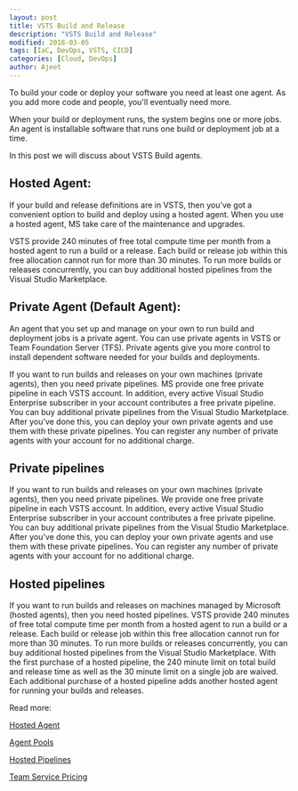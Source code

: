 ```yaml
---
layout: post
title: VSTS Build and Release
description: "VSTS Build and Release"
modified: 2018-03-05
tags: [IaC, DevOps, VSTS, CICD]
categories: [Cloud, DevOps]
author: Ajeet
---
```

To build your code or deploy your software you need at least one agent. As you add more code and people, you'll eventually need more.

When your build or deployment runs, the system begins one or more jobs. An agent is installable software that runs one build or deployment job at a time.

In this post we will discuss about VSTS Build agents.


<!--more-->
## Hosted Agent:

If your build and release definitions are in VSTS, then you've got a convenient option to build and deploy using a hosted agent. When you use a hosted agent, MS take care of the maintenance and upgrades. 

VSTS provide 240 minutes of free total compute time per month from a hosted agent to run a build or a release. Each build or release job within this free allocation cannot run for more than 30 minutes. To run more builds or releases concurrently, you can buy additional hosted pipelines from the Visual Studio Marketplace.

## Private Agent (Default Agent):
An agent that you set up and manage on your own to run build and deployment jobs is a private agent. You can use private agents in VSTS or Team Foundation Server (TFS). Private agents give you more control to install dependent software needed for your builds and deployments.

If you want to run builds and releases on your own machines (private agents), then you need private pipelines. MS provide one free private pipeline in each VSTS account. In addition, every active Visual Studio Enterprise subscriber in your account contributes a free private pipeline. You can buy additional private pipelines from the Visual Studio Marketplace. After you've done this, you can deploy your own private agents and use them with these private pipelines. You can register any number of private agents with your account for no additional charge.

## Private pipelines
If you want to run builds and releases on your own machines (private agents), then you need private pipelines. We provide one free private pipeline in each VSTS account. In addition, every active Visual Studio Enterprise subscriber in your account contributes a free private pipeline. You can buy additional private pipelines from the Visual Studio Marketplace. After you've done this, you can deploy your own private agents and use them with these private pipelines. You can register any number of private agents with your account for no additional charge.

## Hosted pipelines
If you want to run builds and releases on machines managed by Microsoft (hosted agents), then you need hosted pipelines. VSTS provide 240 minutes of free total compute time per month from a hosted agent to run a build or a release. Each build or release job within this free allocation cannot run for more than 30 minutes. To run more builds or releases concurrently, you can buy additional hosted pipelines from the Visual Studio Marketplace. With the first purchase of a hosted pipeline, the 240 minute limit on total build and release time as well as the 30 minute limit on a single job are waived. Each additional purchase of a hosted pipeline adds another hosted agent for running your builds and releases.

Read more:

[Hosted Agent](https://docs.microsoft.com/en-us/vsts/build-release/concepts/agents/hosted)

[Agent Pools](https://docs.microsoft.com/en-us/vsts/build-release/concepts/agents/pools-queues)

[Hosted Pipelines](https://docs.microsoft.com/en-us/vsts/build-release/concepts/licensing/concurrent-pipelines-ts#hosted-pipelines)

[Team Service Pricing](https://www.visualstudio.com/team-services/pricing/)

